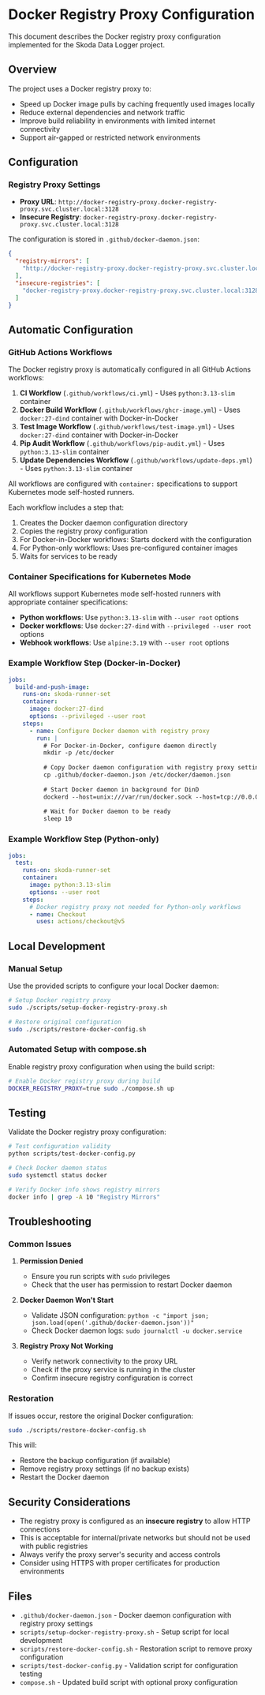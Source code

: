 # Docker Registry Proxy Configuration

This document describes the Docker registry proxy configuration implemented for the Skoda Data Logger project.

## Overview

The project uses a Docker registry proxy to:
- Speed up Docker image pulls by caching frequently used images locally
- Reduce external dependencies and network traffic
- Improve build reliability in environments with limited internet connectivity
- Support air-gapped or restricted network environments

## Configuration

### Registry Proxy Settings

- **Proxy URL**: `http://docker-registry-proxy.docker-registry-proxy.svc.cluster.local:3128`
- **Insecure Registry**: `docker-registry-proxy.docker-registry-proxy.svc.cluster.local:3128`

The configuration is stored in `.github/docker-daemon.json`:

```json
{
  "registry-mirrors": [
    "http://docker-registry-proxy.docker-registry-proxy.svc.cluster.local:3128"
  ],
  "insecure-registries": [
    "docker-registry-proxy.docker-registry-proxy.svc.cluster.local:3128"
  ]
}
```

## Automatic Configuration

### GitHub Actions Workflows

The Docker registry proxy is automatically configured in all GitHub Actions workflows:

1. **CI Workflow** (`.github/workflows/ci.yml`) - Uses `python:3.13-slim` container
2. **Docker Build Workflow** (`.github/workflows/ghcr-image.yml`) - Uses `docker:27-dind` container with Docker-in-Docker
3. **Test Image Workflow** (`.github/workflows/test-image.yml`) - Uses `docker:27-dind` container with Docker-in-Docker
4. **Pip Audit Workflow** (`.github/workflows/pip-audit.yml`) - Uses `python:3.13-slim` container
5. **Update Dependencies Workflow** (`.github/workflows/update-deps.yml`) - Uses `python:3.13-slim` container

All workflows are configured with `container:` specifications to support Kubernetes mode self-hosted runners.

Each workflow includes a step that:
1. Creates the Docker daemon configuration directory
2. Copies the registry proxy configuration
3. For Docker-in-Docker workflows: Starts dockerd with the configuration
4. For Python-only workflows: Uses pre-configured container images
5. Waits for services to be ready

### Container Specifications for Kubernetes Mode

All workflows support Kubernetes mode self-hosted runners with appropriate container specifications:

- **Python workflows**: Use `python:3.13-slim` with `--user root` options
- **Docker workflows**: Use `docker:27-dind` with `--privileged --user root` options  
- **Webhook workflows**: Use `alpine:3.19` with `--user root` options

### Example Workflow Step (Docker-in-Docker)

```yaml
jobs:
  build-and-push-image:
    runs-on: skoda-runner-set
    container:
      image: docker:27-dind
      options: --privileged --user root
    steps:
      - name: Configure Docker daemon with registry proxy
        run: |
          # For Docker-in-Docker, configure daemon directly
          mkdir -p /etc/docker
          
          # Copy Docker daemon configuration with registry proxy settings
          cp .github/docker-daemon.json /etc/docker/daemon.json
          
          # Start Docker daemon in background for DinD
          dockerd --host=unix:///var/run/docker.sock --host=tcp://0.0.0.0:2375 &
          
          # Wait for Docker daemon to be ready
          sleep 10
```

### Example Workflow Step (Python-only)

```yaml
jobs:
  test:
    runs-on: skoda-runner-set
    container:
      image: python:3.13-slim
      options: --user root
    steps:
      # Docker registry proxy not needed for Python-only workflows
      - name: Checkout
        uses: actions/checkout@v5
```

## Local Development

### Manual Setup

Use the provided scripts to configure your local Docker daemon:

```bash
# Setup Docker registry proxy
sudo ./scripts/setup-docker-registry-proxy.sh

# Restore original configuration
sudo ./scripts/restore-docker-config.sh
```

### Automated Setup with compose.sh

Enable registry proxy configuration when using the build script:

```bash
# Enable Docker registry proxy during build
DOCKER_REGISTRY_PROXY=true sudo ./compose.sh up
```

## Testing

Validate the Docker registry proxy configuration:

```bash
# Test configuration validity
python scripts/test-docker-config.py

# Check Docker daemon status
sudo systemctl status docker

# Verify Docker info shows registry mirrors
docker info | grep -A 10 "Registry Mirrors"
```

## Troubleshooting

### Common Issues

1. **Permission Denied**
   - Ensure you run scripts with `sudo` privileges
   - Check that the user has permission to restart Docker daemon

2. **Docker Daemon Won't Start**
   - Validate JSON configuration: `python -c "import json; json.load(open('.github/docker-daemon.json'))"`
   - Check Docker daemon logs: `sudo journalctl -u docker.service`

3. **Registry Proxy Not Working**
   - Verify network connectivity to the proxy URL
   - Check if the proxy service is running in the cluster
   - Confirm insecure registry configuration is correct

### Restoration

If issues occur, restore the original Docker configuration:

```bash
sudo ./scripts/restore-docker-config.sh
```

This will:
- Restore the backup configuration (if available)
- Remove registry proxy settings (if no backup exists)
- Restart the Docker daemon

## Security Considerations

- The registry proxy is configured as an **insecure registry** to allow HTTP connections
- This is acceptable for internal/private networks but should not be used with public registries
- Always verify the proxy server's security and access controls
- Consider using HTTPS with proper certificates for production environments

## Files

- `.github/docker-daemon.json` - Docker daemon configuration with registry proxy settings
- `scripts/setup-docker-registry-proxy.sh` - Setup script for local development
- `scripts/restore-docker-config.sh` - Restoration script to remove proxy configuration
- `scripts/test-docker-config.py` - Validation script for configuration testing
- `compose.sh` - Updated build script with optional proxy configuration